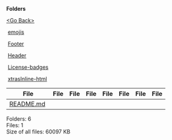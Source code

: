 **Folders**

[&lt;Go Back&gt;](../right.html)

 [emojis](emojis/right.html)

 [Footer](Footer/right.html)

 [Header](Header/right.html)

 [License-badges](License-badges/right.html)

 [xtrasInline-html](xtrasInline-html/right.html)

  

<table><thead><tr class="header"><th><strong>File</strong></th><th><strong>File</strong></th><th><strong>File</strong></th><th><strong>File</strong></th><th><strong>File</strong></th><th><strong>File</strong></th><th><strong>File</strong></th><th><strong>File</strong></th></tr></thead><tbody><tr class="odd"><td><a href="README.md">README.md</a> </td><td></td><td></td><td></td><td></td><td></td><td></td><td></td></tr></tbody></table>

Folders: 6  
Files: 1  
Size of all files: 60097 KB
